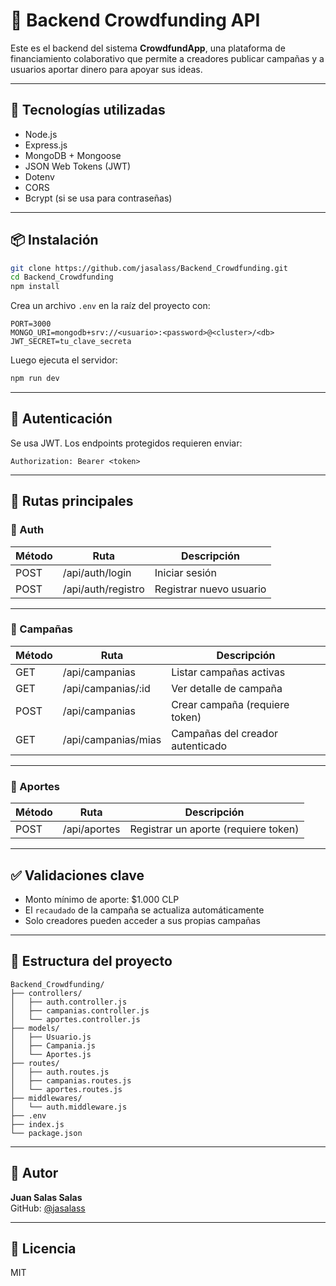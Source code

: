 # 🧠 Backend Crowdfunding API

Este es el backend del sistema **CrowdfundApp**, una plataforma de financiamiento colaborativo que permite a creadores publicar campañas y a usuarios aportar dinero para apoyar sus ideas.

---

## 🚀 Tecnologías utilizadas

- Node.js
- Express.js
- MongoDB + Mongoose
- JSON Web Tokens (JWT)
- Dotenv
- CORS
- Bcrypt (si se usa para contraseñas)

---

## 📦 Instalación

```bash
git clone https://github.com/jasalass/Backend_Crowdfunding.git
cd Backend_Crowdfunding
npm install
```

Crea un archivo `.env` en la raíz del proyecto con:

```env
PORT=3000
MONGO_URI=mongodb+srv://<usuario>:<password>@<cluster>/<db>
JWT_SECRET=tu_clave_secreta
```

Luego ejecuta el servidor:

```bash
npm run dev
```

---

## 🔐 Autenticación

Se usa JWT. Los endpoints protegidos requieren enviar:

```http
Authorization: Bearer <token>
```

---

## 📘 Rutas principales

### 🔐 Auth

| Método | Ruta               | Descripción              |
|--------|--------------------|--------------------------|
| POST   | /api/auth/login    | Iniciar sesión           |
| POST   | /api/auth/registro | Registrar nuevo usuario  |

---

### 📢 Campañas

| Método | Ruta                    | Descripción                          |
|--------|-------------------------|--------------------------------------|
| GET    | /api/campanias          | Listar campañas activas              |
| GET    | /api/campanias/:id      | Ver detalle de campaña               |
| POST   | /api/campanias          | Crear campaña (requiere token)       |
| GET    | /api/campanias/mias     | Campañas del creador autenticado     |

---

### 💸 Aportes

| Método | Ruta           | Descripción                            |
|--------|----------------|-----------------------------------------|
| POST   | /api/aportes   | Registrar un aporte (requiere token)    |

---

## ✅ Validaciones clave

- Monto mínimo de aporte: $1.000 CLP
- El `recaudado` de la campaña se actualiza automáticamente
- Solo creadores pueden acceder a sus propias campañas

---

## 📂 Estructura del proyecto

```
Backend_Crowdfunding/
├── controllers/
│   ├── auth.controller.js
│   ├── campanias.controller.js
│   └── aportes.controller.js
├── models/
│   ├── Usuario.js
│   ├── Campania.js
│   └── Aportes.js
├── routes/
│   ├── auth.routes.js
│   ├── campanias.routes.js
│   └── aportes.routes.js
├── middlewares/
│   └── auth.middleware.js
├── .env
├── index.js
└── package.json
```

---

## 👤 Autor

**Juan Salas Salas**  
GitHub: [@jasalass](https://github.com/jasalass)

---

## 📝 Licencia

MIT
